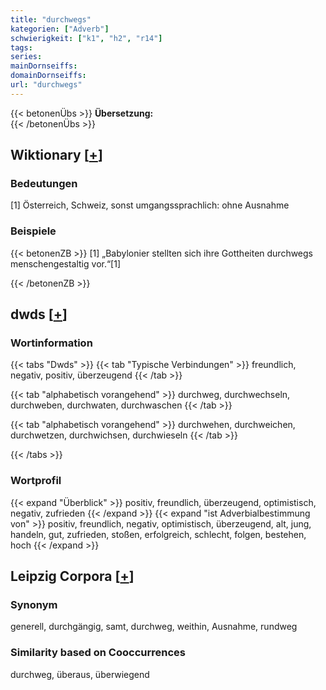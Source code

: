 ```yaml
---
title: "durchwegs"
kategorien: ["Adverb"]
schwierigkeit: ["k1", "h2", "r14"]
tags:
series:
mainDornseiffs:
domainDornseiffs:
url: "durchwegs"
---
```


{{< betonenÜbs >}}
**Übersetzung:**  
{{< /betonenÜbs >}}

## Wiktionary [[+](https://de.wiktionary.org/wiki/durchwegs)]

### Bedeutungen
[1] Österreich, Schweiz, sonst umgangssprachlich: ohne Ausnahme  

### Beispiele
{{< betonenZB >}}
[1] „Babylonier stellten sich ihre Gottheiten durchwegs menschengestaltig vor.“[1]  

{{< /betonenZB >}}


## dwds [[+](https://www.dwds.de/wb/durchwegs)]

### Wortinformation
{{< tabs "Dwds" >}}
{{< tab "Typische Verbindungen" >}}
freundlich, negativ, positiv, überzeugend
{{< /tab >}}

{{< tab "alphabetisch vorangehend" >}}
durchweg, durchwechseln, durchweben, durchwaten, durchwaschen
{{< /tab >}}

{{< tab "alphabetisch vorangehend" >}}
durchwehen, durchweichen, durchwetzen, durchwichsen, durchwieseln
{{< /tab >}}

{{< /tabs >}}

### Wortprofil
{{< expand "Überblick" >}} positiv, freundlich, überzeugend, optimistisch, negativ, zufrieden {{< /expand >}}
{{< expand "ist Adverbialbestimmung von" >}} positiv, freundlich, negativ, optimistisch, überzeugend, alt, jung, handeln, gut, zufrieden, stoßen, erfolgreich, schlecht, folgen, bestehen, hoch {{< /expand >}}

## Leipzig Corpora [[+](https://corpora.uni-leipzig.de/en/res?word=durchwegs&corpusId=deu_newscrawl-public_2018)]


### Synonym
generell, durchgängig, samt, durchweg, weithin, Ausnahme, rundweg


### Similarity based on Cooccurrences
durchweg, überaus, überwiegend

